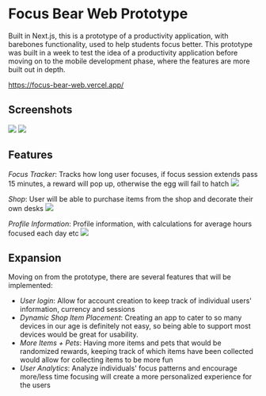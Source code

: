 # Focus Bear Web Prototype

Built in Next.js, this is a prototype of a productivity application, with barebones functionality, used to help students focus better.
This prototype was built in a week to test the idea of a productivity application before moving on to the mobile development phase, where the features are more built out in depth.

https://focus-bear-web.vercel.app/

## Screenshots
![](./lib/Screenshots/home/homestart.png)
![](./lib/Screenshots/home/home_reward.png)

## Features

_Focus Tracker_: Tracks how long user focuses, if focus session extends pass 15 minutes, a reward will pop up, otherwise the egg will fail to hatch
![](./lib/Screenshots/home_failed.png)

_Shop_: User will be able to purchase items from the shop and decorate their own desks
![](./lib/Screenshots/profile/shop.png)

_Profile Information_: Profile information, with calculations for average hours focused each day etc
![](./lib/Screenshots/profile/profileinfo.png)

## Expansion

Moving on from the prototype, there are several features that will be implemented:

- _User login_: Allow for account creation to keep track of individual users' information, currency and sessions
- _Dynamic Shop Item Placement_: Creating an app to cater to so many devices in our age is definitely not easy, so being able to support most devices would be great for usability.
- _More Items + Pets_: Having more items and pets that would be randomized rewards, keeping track of which items have been collected would allow for collecting items to be more fun
- _User Analytics_: Analyze individuals' focus patterns and encourage more/less time focusing will create a more personalized experience for the users 
